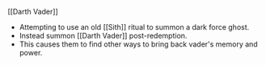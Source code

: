 [[Darth Vader]]

- Attempting to use an old [[Sith]] ritual to summon a dark force ghost. 
- Instead summon [[Darth Vader]] post-redemption.
- This causes them to find other ways to bring back vader's memory and power.